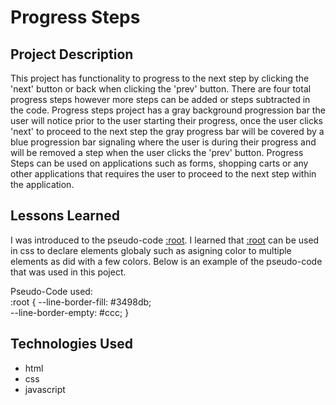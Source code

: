 # Progress Steps


## Project Description 

This project has functionality to progress to the next step by clicking the 'next' button or back when clicking the 'prev' button. There are four total progress steps however more steps can be added or steps subtracted in the code.  Progress steps project has a gray background progression bar the user will notice prior to the user starting their progress, once the user clicks 'next' to proceed to the next step the gray progress bar will be covered by a blue progression bar signaling where the user is during their progress and will be removed a step when the user clicks the 'prev' button.  Progress Steps can be used on applications such as forms, shopping carts or any other applications that requires the user to proceed to the next step within the application. 


## Lessons Learned 

I was introduced to the pseudo-code <a href="https://developer.mozilla.org/en-US/docs/Web/CSS/:root">:root</a>.  I learned that <a href="https://developer.mozilla.org/en-US/docs/Web/CSS/:root">:root</a> can be used in css to declare elements globaly such as asigning color to multiple elements as did with a few colors.  Below is an example of the pseudo-code that was used in this poject.

Pseudo-Code used:<br>
:root {
  --line-border-fill: #3498db; <br>
  --line-border-empty: #ccc;
} 


## Technologies Used

- html
- css
- javascript

